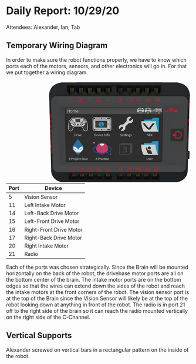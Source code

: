 # Daily Report: 10/29/20

Attendees: Alexander, Ian, Tab

## Temporary Wiring Diagram

In order to make sure the robot functions properly, we have to know which ports each of the motors, sensors, and other electronics will go in. For that we put together a wiring diagram.

<img style="height:20em; float:right;" src="Pictures/V5%20Brain.png" alt="Vex V5 Brain with Smart Ports" />

| Port | Device                  |
| ---- | ----------------------- |
| 5    | Vision Sensor           |
| 11   | Left Intake Motor       |
| 14   | Left-Back Drive Motor   |
| 15   | Left-Front Drive Motor  |
| 16   | Right-Front Drive Motor |
| 17   | Right-Back Drive Motor  |
| 20   | Right Intake Motor      |
| 21   | Radio                   |

Each of the ports was chosen strategically. Since the Brain will be mounted horizontally on the back of the robot, the drivebase motor ports are all on the bottom center of the brain. The intake motor ports are on the bottom edges so that the wires can extend down the sides of the robot and reach the intake motors at the front corners of the robot. The vision sensor port is at the top of the Brain since the Vision Sensor will likely be at the top of the robot looking down at anything in front of the robot. The radio is in port 21 off to the right side of the brain so it can reach the radio mounted vertically on the right side of the C-Channel.

## Vertical Supports

Alexander screwed on vertical bars in a rectangular pattern on the inside of the robot.
